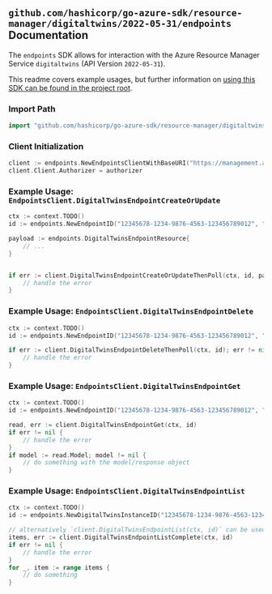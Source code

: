 
## `github.com/hashicorp/go-azure-sdk/resource-manager/digitaltwins/2022-05-31/endpoints` Documentation

The `endpoints` SDK allows for interaction with the Azure Resource Manager Service `digitaltwins` (API Version `2022-05-31`).

This readme covers example usages, but further information on [using this SDK can be found in the project root](https://github.com/hashicorp/go-azure-sdk/tree/main/docs).

### Import Path

```go
import "github.com/hashicorp/go-azure-sdk/resource-manager/digitaltwins/2022-05-31/endpoints"
```


### Client Initialization

```go
client := endpoints.NewEndpointsClientWithBaseURI("https://management.azure.com")
client.Client.Authorizer = authorizer
```


### Example Usage: `EndpointsClient.DigitalTwinsEndpointCreateOrUpdate`

```go
ctx := context.TODO()
id := endpoints.NewEndpointID("12345678-1234-9876-4563-123456789012", "example-resource-group", "digitalTwinsInstanceValue", "endpointValue")

payload := endpoints.DigitalTwinsEndpointResource{
	// ...
}


if err := client.DigitalTwinsEndpointCreateOrUpdateThenPoll(ctx, id, payload); err != nil {
	// handle the error
}
```


### Example Usage: `EndpointsClient.DigitalTwinsEndpointDelete`

```go
ctx := context.TODO()
id := endpoints.NewEndpointID("12345678-1234-9876-4563-123456789012", "example-resource-group", "digitalTwinsInstanceValue", "endpointValue")

if err := client.DigitalTwinsEndpointDeleteThenPoll(ctx, id); err != nil {
	// handle the error
}
```


### Example Usage: `EndpointsClient.DigitalTwinsEndpointGet`

```go
ctx := context.TODO()
id := endpoints.NewEndpointID("12345678-1234-9876-4563-123456789012", "example-resource-group", "digitalTwinsInstanceValue", "endpointValue")

read, err := client.DigitalTwinsEndpointGet(ctx, id)
if err != nil {
	// handle the error
}
if model := read.Model; model != nil {
	// do something with the model/response object
}
```


### Example Usage: `EndpointsClient.DigitalTwinsEndpointList`

```go
ctx := context.TODO()
id := endpoints.NewDigitalTwinsInstanceID("12345678-1234-9876-4563-123456789012", "example-resource-group", "digitalTwinsInstanceValue")

// alternatively `client.DigitalTwinsEndpointList(ctx, id)` can be used to do batched pagination
items, err := client.DigitalTwinsEndpointListComplete(ctx, id)
if err != nil {
	// handle the error
}
for _, item := range items {
	// do something
}
```
